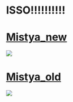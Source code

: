 # ISSO!!!!!!!!!!

# [Mistya_new](https://drive.google.com/file/d/1Jd7PiuGld5R7KszxcD0-QoPlXW9kiLep/view?usp=sharing)
![](https://i.imgur.com/SdVn2FH.png)

# [Mistya_old](https://drive.google.com/file/d/1MeXjlVbkr_KhZvYTpjrs0S6x-ArA1FMw/view?usp=drivesdk)
![](https://i.imgur.com/lWGW6L1.png)
